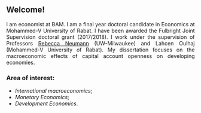 <style>body {text-align: justify}</style>

## Welcome!
I am economist at BAM. I am  a final year doctoral candidate in Economics at Mohammed-V University of Rabat. I have been awarded the Fulbright Joint Supervision doctoral grant (2017/2018). I work under the supervision of Professors [Rebecca Neumann](https://uwm.edu/economics/people/neumann-rebecca/) (UW-Milwaukee) and Lahcen Oulhaj (Mohammed-V University of Rabat). My dissertation focuses on the macroeconomic effects of capital account openness on developing economies.

### **Area of interest**:
- *International macroeconomics*;
- *Monetary Economics*;
- *Development Economics*.

